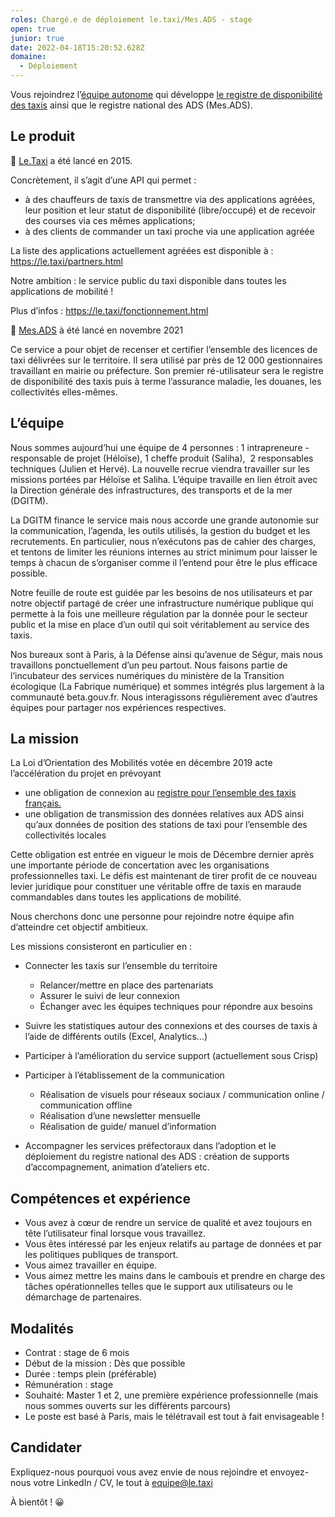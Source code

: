 ```yaml
---
roles: Chargé.e de déploiement le.taxi/Mes.ADS - stage
open: true
junior: true
date: 2022-04-18T15:20:52.628Z
domaine:
  - Déploiement
---
```

Vous rejoindrez l’[équipe autonome](https://blog.beta.gouv.fr/general/2016/11/28/equipes-autonomes/) qui développe [le registre de disponibilité des taxis](https://le.taxi/) ainsi que le registre national des ADS (Mes.ADS).

## Le produit

🚖 [Le.Taxi](https://beta.gouv.fr/startups/le-taxi.html) a été lancé en 2015.

Concrètement, il s’agit d’une API qui permet :

* à des chauffeurs de taxis de transmettre via des applications agréées, leur position et leur statut de disponibilité (libre/occupé) et de recevoir des courses via ces mêmes applications;
* à des clients de commander un taxi proche via une application agréée

La liste des applications actuellement agréées est disponible à : <https://le.taxi/partners.html>

Notre ambition : le service public du taxi disponible dans toutes les applications de mobilité !

Plus d’infos : <https://le.taxi/fonctionnement.html>

📘 [Mes.ADS](https://beta.gouv.fr/startups/mesads.html) à été lancé en novembre 2021

Ce service a pour objet de recenser et certifier l’ensemble des licences de taxi délivrées sur le territoire. Il sera utilisé par près de 12 000 gestionnaires travaillant en mairie ou préfecture. Son premier ré-utilisateur sera le registre de disponibilité des taxis puis à terme l’assurance maladie, les douanes, les collectivités elles-mêmes.

## L’équipe

Nous sommes aujourd’hui une équipe de 4 personnes : 1 intrapreneure - responsable de projet (Héloïse), 1 cheffe produit (Saliha),  2 responsables techniques (Julien et Hervé). La nouvelle recrue viendra travailler sur les missions portées par Héloïse et Saliha. L’équipe travaille en lien étroit avec la Direction générale des infrastructures, des transports et de la mer (DGITM). 

La DGITM finance le service mais nous accorde une grande autonomie sur la communication, l’agenda, les outils utilisés, la gestion du budget et les recrutements. En particulier, nous n’exécutons pas de cahier des charges, et tentons de limiter les réunions internes au strict minimum pour laisser le temps à chacun de s’organiser comme il l’entend pour être le plus efficace possible.

Notre feuille de route est guidée par les besoins de nos utilisateurs et par notre objectif partagé de créer une infrastructure numérique publique qui permette à la fois une meilleure régulation par la donnée pour le secteur public et la mise en place d’un outil qui soit véritablement au service des taxis.

Nos bureaux sont à Paris, à la Défense ainsi qu’avenue de Ségur, mais nous travaillons ponctuellement d’un peu partout. Nous faisons partie de l’incubateur des services numériques du ministère de la Transition écologique (La Fabrique numérique) et sommes intégrés plus largement à la communauté beta.gouv.fr. Nous interagissons régulièrement avec d’autres équipes pour partager nos expériences respectives.

## La mission

La Loi d’Orientation des Mobilités votée en décembre 2019 acte l’accélération du projet en prévoyant 

* une obligation de connexion au [registre pour l’ensemble des taxis français.](https://www.legifrance.gouv.fr/codes/article_lc/LEGIARTI000039784232/) 
* une obligation de transmission des données relatives aux ADS ainsi qu’aux données de position des stations de taxi pour l’ensemble des collectivités locales

Cette obligation est entrée en vigueur le mois de Décembre dernier après une importante période de concertation avec les organisations professionnelles taxi. Le défis est maintenant de tirer profit de ce nouveau levier juridique pour constituer une véritable offre de taxis en maraude commandables dans toutes les applications de mobilité.

Nous cherchons donc une personne pour rejoindre notre équipe afin d’atteindre cet objectif ambitieux.

Les missions consisteront en particulier en : 

* Connecter les taxis sur l’ensemble du territoire

  * Relancer/mettre en place des partenariats
  * Assurer le suivi de leur connexion
  * Échanger avec les équipes techniques pour répondre aux besoins
* Suivre les statistiques autour des connexions et des courses de taxis à l’aide de différents outils (Excel, Analytics…)
* Participer à l’amélioration du service support (actuellement sous Crisp)
* Participer à l’établissement de la communication

  * Réalisation de visuels pour réseaux sociaux / communication online / communication offline
  * Réalisation d’une newsletter mensuelle
  * Réalisation de guide/ manuel d’information
* Accompagner les services préfectoraux dans l’adoption et le déploiement du registre national des ADS : création de supports d’accompagnement, animation d’ateliers etc.

## Compétences et expérience

* Vous avez à cœur de rendre un service de qualité et avez toujours en tête l’utilisateur final lorsque vous travaillez.
* Vous êtes intéressé par les enjeux relatifs au partage de données et par les politiques publiques de transport.
* Vous aimez travailler en équipe.
* Vous aimez mettre les mains dans le cambouis et prendre en charge des tâches opérationnelles telles que le support aux utilisateurs ou le démarchage de partenaires.

## Modalités

* Contrat : stage de 6 mois 
* Début de la mission : Dès que possible
* Durée : temps plein (préférable)
* Rémunération : stage
* Souhaité: Master 1 et 2, une première expérience professionnelle (mais nous sommes ouverts sur les différents parcours)
* Le poste est basé à Paris, mais le télétravail est tout à fait envisageable !

## Candidater

Expliquez-nous pourquoi vous avez envie de nous rejoindre et envoyez-nous votre LinkedIn / CV, le tout à equipe@le.taxi

À bientôt ! 😀
